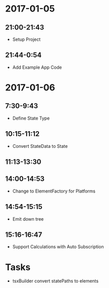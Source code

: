 # 2017-01-05

## 21:00-21:43

- Setup Project

## 21:44-0:54

- Add Example App Code

# 2017-01-06

## 7:30-9:43

- Define State Type

## 10:15-11:12

- Convert StateData to State 

## 11:13-13:30
## 14:00-14:53

- Change to ElementFactory for Platforms

## 14:54-15:15

- Emit down tree

## 15:16-16:47

- Support Calculations with Auto Subscription

# Tasks

- tsxBuilder convert statePaths to elements 
